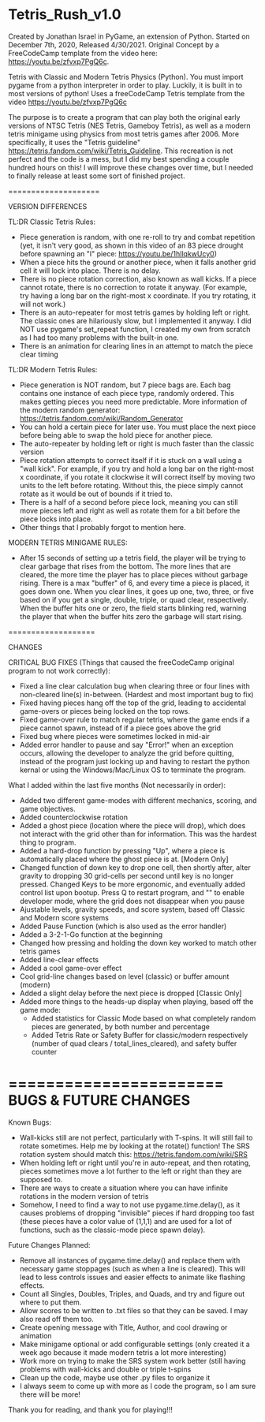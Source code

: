 # Tetris_Rush_v1.0
Created by Jonathan Israel in PyGame, an extension of Python.  Started on December 7th, 2020, Released 4/30/2021.  Original Concept by a FreeCodeCamp template from the video here: https://youtu.be/zfvxp7PgQ6c.

Tetris with Classic and Modern Tetris Physics (Python).  You must import pygame from a python interpreter in order to play.  Luckily, it is built in to most versions of python!
Uses a freeCodeCamp Tetris template from the video https://youtu.be/zfvxp7PgQ6c

The purpose is to create a program that can play both the original early versions of NTSC Tetris (NES Tetris, Gameboy Tetris), as well as a modern tetris minigame using physics from most tetris games after 2006. More specifically, it uses the "Tetris guideline" https://tetris.fandom.com/wiki/Tetris_Guideline.  This recreation is not perfect and the code is a mess, but I did my best spending a couple hundred hours on this!  I will improve these changes over time, but I needed to finally release at least some sort of finished project.

====================

 VERSION DIFFERENCES

TL:DR Classic Tetris Rules:
  - Piece generation is random, with one re-roll to try and combat repetition (yet, it isn't very good, as shown in this video of an 83 piece drought before spawning an "I" piece: https://youtu.be/1hIlqkwUcy0)
  - When a piece hits the ground or another piece, when it falls another grid cell it will lock into place.  There is no delay.
  - There is no piece rotation correction, also known as wall kicks.  If a piece cannot rotate, there is no correction to rotate it anyway.  (For example, try having a long bar on the right-most x coordinate.  If you try rotating, it will not work.)
  - There is an auto-repeater for most tetris games by holding left or right.  The classic ones are hilariously slow, but I implemented it anyway.  I did NOT use pygame's set_repeat function, I created my own from scratch as I had too many problems with the built-in one.
  - There is an animation for clearing lines in an attempt to match the piece clear timing

TL:DR Modern Tetris Rules:
  - Piece generation is NOT random, but 7 piece bags are.  Each bag contains one instance of each piece type, randomly ordered.  This makes getting pieces you need more predictable. More information of the modern random generator: https://tetris.fandom.com/wiki/Random_Generator
  - You can hold a certain piece for later use.  You must place the next piece before being able to swap the hold piece for another piece.
  - The auto-repeater by holding left or right is much faster than the classic version
  - Piece rotation attempts to correct itself if it is stuck on a wall using a "wall kick".  For example, if you try and hold a long bar on the right-most x coordinate, if you rotate it clockwise it will correct itself by moving two units to the left before rotating.  Without this, the piece simply cannot rotate as it would be out of bounds if it tried to.
  - There is a half of a second before piece lock, meaning you can still move pieces left and right as well as rotate them for a bit before the piece locks into place.
  - Other things that I probably forgot to mention here.

MODERN TETRIS MINIGAME RULES:
  - After 15 seconds of setting up a tetris field, the player will be trying to clear garbage that rises from the bottom.  The more lines that are cleared, the more time the player has to place pieces without garbage rising.  There is a max "buffer" of 6, and every time a piece is placed, it goes down one.  When you clear lines, it goes up one, two, three, or five based on if you get a single, double, triple, or quad clear, respectively.  When the buffer hits one or zero, the field starts blinking red, warning the player that when the buffer hits zero the garbage will start rising.


===================

 CHANGES

CRITICAL BUG FIXES (Things that caused the freeCodeCamp original program to not work correctly):
  - Fixed a line clear calculation bug when clearing three or four lines with non-cleared line(s) in-between. (Hardest and most important bug to fix)
  - Fixed having pieces hang off the top of the grid, leading to accidental game-overs or pieces being locked on the top rows.
  - Fixed game-over rule to match regular tetris, where the game ends if a piece cannot spawn, instead of if a piece goes above the grid
  - Fixed bug where pieces were sometimes locked in mid-air
  - Added error handler to pause and say "Error!" when an exception occurs, allowing the developer to analyze the grid before quitting, instead of the program just locking up and having to restart the python kernal or using the Windows/Mac/Linux OS to terminate the program.



What I added within the last five months (Not necessarily in order):
  - Added two different game-modes with different mechanics, scoring, and game objectives.
  - Added counterclockwise rotation
  - Added a ghost piece (location where the piece will drop), which does not interact with the grid other than for information.  This was the hardest thing to program.
  - Added a hard-drop function by pressing "Up", where a piece is automatically placed where the ghost piece is at.  [Modern Only]
  - Changed function of down key to drop one cell, then shortly after, alter gravity to dropping 30 grid-cells per second until key is no longer pressed.
    Changed Keys to be more ergonomic, and eventually added control list upon bootup.  Press Q to restart program, and "\" to enable developer mode, where the grid does not disappear when you pause
  - Ajustable levels, gravity speeds, and score system, based off Classic and Modern score systems
  - Added Pause Function (which is also used as the error handler)
  - Added a 3-2-1-Go function at the beginning
  - Changed how pressing and holding the down key worked to match other tetris games
  - Added line-clear effects
  - Added a cool game-over effect
  - Cool grid-line changes based on level (classic) or buffer amount (modern)
  - Added a slight delay before the next piece is dropped [Classic Only]
  - Added more things to the heads-up display when playing, based off the game mode:
    - Added statistics for Classic Mode based on what completely random pieces are generated, by both number and percentage
    - Added Tetris Rate or Safety Buffer for classic/modern respectively (number of quad clears / total_lines_cleared), and safety buffer counter 

=======================
 BUGS & FUTURE CHANGES
=======================

Known Bugs:
  - Wall-kicks still are not perfect, particularly with T-spins.  It will still fail to rotate sometimes.  Help me by looking at the rotate() function!  The SRS rotation system should match this: https://tetris.fandom.com/wiki/SRS
  - When holding left or right until you're in auto-repeat, and then rotating, pieces sometimes move a lot further to the left or right than they are supposed to.
  - There are ways to create a situation where you can have infinite rotations in the modern version of tetris
  - Somehow, I need to find a way to not use pygame.time.delay(), as it causes problems of dropping "invisible" pieces if hard dropping too fast (these pieces have a color value of (1,1,1) and are used for a lot of functions, such as the classic-mode piece spawn delay).

Future Changes Planned:
  - Remove all instances of pygame.time.delay() and replace them with necessary game stoppages (such as when a line is cleared).  This will lead to less controls issues and easier effects to animate like flashing effects.
  - Count all Singles, Doubles, Triples, and Quads, and try and figure out where to put them.
  - Allow scores to be written to .txt files so that they can be saved.  I may also read off them too.
  - Create opening message with Title, Author, and cool drawing or animation
  - Make minigame optional or add configurable settings (only created it a week ago because it made modern tetris a lot more interesting)
  - Work more on trying to make the SRS system work better (still having problems with wall-kicks and double or triple t-spins
  - Clean up the code, maybe use other .py files to organize it
  - I always seem to come up with more as I code the program, so I am sure there will be more!

Thank you for reading, and thank you for playing!!!
